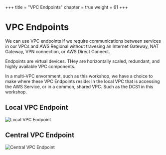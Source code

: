 +++
title = "VPC Endpoints"
chapter = true
weight = 61
+++

# VPC Endpoints

We can use VPC endpoints if we require communications between services in our VPCs and AWS Regional without travesing an Internet Gateway, NAT Gateway, VPN connection, or AWS Direct Connect.

Endpoints are virtual devices. THey are horizontally scaled, redundant, and highly available VPC components.

In a multi-VPC envornment, such as this workshop, we have a choice to make where these VPC Endpoints reside: In the local VPC that is accessing the AWS Service, or in a common, shared VPC. Such as the DCS1 in this workshop.

## Local VPC Endpoint

![Local VPC Endpoint](../images/dns-dc1tonp1.png)

## Central VPC Endpoint

![Central VPC Endpoint](../images/dns-np1todc.png)

